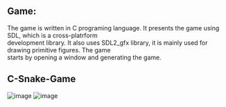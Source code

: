 ## Game:
The game is written in C programing language. It presents the game using SDL, which is a cross-platrform<br />
development library. It also uses SDL2_gfx library, it is mainly used for drawing primitive figures. The game<br />
starts  by  opening  a  window  and  generating the game.<br />

## C-Snake-Game
![image](https://github.com/santadaniel/C-Snake-Game/assets/133907502/178fda61-922a-4ae5-a9ee-1d8fe3ffa479)
![image](https://github.com/santadaniel/C-Snake-Game/assets/133907502/17dc669c-0a43-4cc1-9795-79f78df6d1ad)

